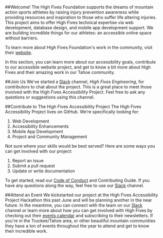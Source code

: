 ##Welcome! 
The High Fives Foundation supports the dreams of mountain action sports athletes by raising injury prevention awareness while providing resources and inspiration to those who suffer life altering injuries. This project aims to offer High Fives technical expertise via web development, database design, and mobile app development support. We are building 
incredible things for our athletes: an accessible online space without barriers.  

To learn more about High Fives Foundation's work in the community, visit their [website](https://highfivesfoundation.org/).

In this section, you can learn more about our accessibility goals, contribute to our accessible website project, and get to know a bit more about High Fives and their amazing work in our Tahoe community.

##Join Us
We’ve started a [Slack](https://join.slack.com/t/highfivesengineering/shared_invite/enQtNDE2ODUxNjMwNjEzLTM1NjA4Mjc3NDYxOGNkM2UwMmVhYmQ4MWFhMWI0ZTc1MGY4NWQzYjAxNWE1NDAyNGNlMTRlMTA4ZmY0NTYzYzY) channel, _High Fives Engineering_, 
for contributors to chat about the project. This is a great place to meet those involved with the High Fives Accessibility Project. Feel free to ask any questions or suggestions 
using this channel.

##Contribute to The High Fives Accessibility Project
The High Fives Accessibility Project lives on GitHub. We’re specifically looking for:
1. Web Development
2. Accessibility Enhancements
3. Mobile App Development
4. Project and Community Management

Not sure where your skills would be best served? Here are some ways you can get involved 
with our project:
1. Report an issue
2. Submit a pull request
3. Update or write documentation

To get started, read our [Code of Conduct](https://github.com/HighFivesFoundation/website/blob/staging/CODEOFCONDUCT.MD) and Contributing Guide. If you have any questions along the way, feel free to use our [Slack](https://join.slack.com/t/highfivesengineering/shared_invite/enQtNDE2ODUxNjMwNjEzLTM1NjA4Mjc3NDYxOGNkM2UwMmVhYmQ4MWFhMWI0ZTc1MGY4NWQzYjAxNWE1NDAyNGNlMTRlMTA4ZmY0NTYzYzY) channel. 

##Attend an Event
We kickstarted our project at the High Fives Accessibility Project Hackathon this past June and will be planning another in the near future. 
In the meantime, you can connect with the team on our [Slack](https://join.slack.com/t/highfivesengineering/shared_invite/enQtNDE2ODUxNjMwNjEzLTM1NjA4Mjc3NDYxOGNkM2UwMmVhYmQ4MWFhMWI0ZTc1MGY4NWQzYjAxNWE1NDAyNGNlMTRlMTA4ZmY0NTYzYzY) channel or learn more about how you can get involved with High Fives by checking out their [events calendar](https://highfivesfoundation.org/events/) and subscribing to their newsletters. If you're in the Truckee/Tahoe area, or other beautiful mountain communities they have a ton of events throughout the year to attend and get to know their incredible work.
 

